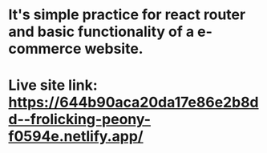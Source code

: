 # It's simple practice for react router and basic functionality of a e-commerce website.

# Live site link: https://644b90aca20da17e86e2b8dd--frolicking-peony-f0594e.netlify.app/
